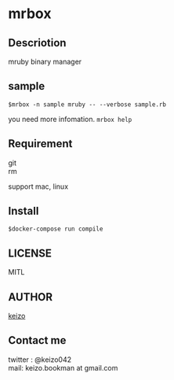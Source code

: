 mrbox
====

## Descriotion

mruby binary manager

## sample
```
$mrbox -n sample mruby -- --verbose sample.rb
```

you need more infomation.
`mrbox help`
## Requirement
git  
rm  

support mac, linux

## Install
```
$docker-compose run compile

```

## LICENSE
MITL

## AUTHOR

[keizo](https://github.com/keizo042)


## Contact me

twitter : @keizo042  
mail: keizo.bookman at gmail.com  
